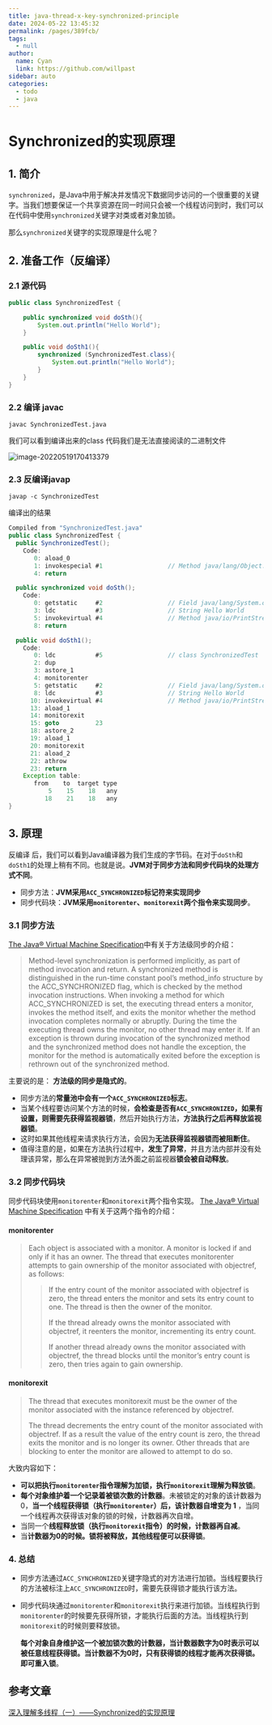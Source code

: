 ```yaml
---
title: java-thread-x-key-synchronized-principle
date: 2024-05-22 13:45:32
permalink: /pages/389fcb/
tags: 
  - null
author: 
  name: Cyan
  link: https://github.com/willpast
sidebar: auto
categories: 
  - todo
  - java
---
```

# Synchronized的实现原理

## 1. 简介

`synchronized`，是Java中用于解决并发情况下数据同步访问的一个很重要的关键字。当我们想要保证一个共享资源在同一时间只会被一个线程访问到时，我们可以在代码中使用`synchronized`关键字对类或者对象加锁。

那么`synchronized`关键字的实现原理是什么呢？

## 2. 准备工作（反编译）

### 2.1 源代码

```java
public class SynchronizedTest {

    public synchronized void doSth(){
        System.out.println("Hello World");
    }

    public void doSth1(){
        synchronized (SynchronizedTest.class){
            System.out.println("Hello World");
        }
    }
}
```

### 2.2 编译 javac

```
javac SynchronizedTest.java
```

我们可以看到编译出来的class 代码我们是无法直接阅读的二进制文件

![image-20220519170413379](https://zszblog.oss-cn-beijing.aliyuncs.com/zszblog/image-20220519170413379.png)

### 2.3 反编译javap

```
javap -c SynchronizedTest
```

编译出的结果

```java
Compiled from "SynchronizedTest.java"
public class SynchronizedTest {
  public SynchronizedTest();
    Code:
       0: aload_0
       1: invokespecial #1                  // Method java/lang/Object."<init>":()V
       4: return

  public synchronized void doSth();
    Code:
       0: getstatic     #2                  // Field java/lang/System.out:Ljava/io/PrintStream;
       3: ldc           #3                  // String Hello World
       5: invokevirtual #4                  // Method java/io/PrintStream.println:(Ljava/lang/String;)V
       8: return

  public void doSth1();
    Code:
       0: ldc           #5                  // class SynchronizedTest
       2: dup
       3: astore_1
       4: monitorenter
       5: getstatic     #2                  // Field java/lang/System.out:Ljava/io/PrintStream;
       8: ldc           #3                  // String Hello World
      10: invokevirtual #4                  // Method java/io/PrintStream.println:(Ljava/lang/String;)V
      13: aload_1
      14: monitorexit
      15: goto          23
      18: astore_2
      19: aload_1
      20: monitorexit
      21: aload_2
      22: athrow
      23: return
    Exception table:
       from    to  target type
           5    15    18   any
          18    21    18   any
}
```

## 3. 原理

反编译 后，我们可以看到Java编译器为我们生成的字节码。在对于`doSth`和`doSth1`的处理上稍有不同。也就是说。**JVM对于同步方法和同步代码块的处理方式不同**。

- 同步方法：**JVM采用`ACC_SYNCHRONIZED`标记符来实现同步**
- 同步代码块：**JVM采用`monitorenter`、`monitorexit`两个指令来实现同步**。

### 3.1 同步方法

[The Java® Virtual Machine Specification](https://docs.oracle.com/javase/specs/jvms/se8/html/jvms-2.html#jvms-2.11.10)中有关于方法级同步的介绍：

> Method-level synchronization is performed implicitly, as part of method invocation and return. A synchronized method is distinguished in the run-time constant pool’s method_info structure by the ACC_SYNCHRONIZED flag, which is checked by the method invocation instructions. When invoking a method for which ACC_SYNCHRONIZED is set, the executing thread enters a monitor, invokes the method itself, and exits the monitor whether the method invocation completes normally or abruptly. During the time the executing thread owns the monitor, no other thread may enter it. If an exception is thrown during invocation of the synchronized method and the synchronized method does not handle the exception, the monitor for the method is automatically exited before the exception is rethrown out of the synchronized method.

主要说的是： **方法级的同步是隐式的**。

- 同步方法的**常量池中会有一个`ACC_SYNCHRONIZED`标志**。
- 当某个线程要访问某个方法的时候，**会检查是否有`ACC_SYNCHRONIZED`，如果有设置，则需要先获得监视器锁**，然后开始执行方法，**方法执行之后再释放监视器锁**。
- 这时如果其他线程来请求执行方法，会因为**无法获得监视器锁而被阻断住**。
- 值得注意的是，如果在方法执行过程中，**发生了异常**，并且方法内部并没有处理该异常，那么在异常被抛到方法外面之前监视器**锁会被自动释放**。

### 3.2 同步代码块

同步代码块使用`monitorenter`和`monitorexit`两个指令实现。 [The Java® Virtual Machine Specification](https://docs.oracle.com/javase/specs/jvms/se8/html/jvms-6.html) 中有关于这两个指令的介绍：

#### monitorenter

> Each object is associated with a monitor. A monitor is locked if and only if it has an owner. The thread that executes monitorenter attempts to gain ownership of the monitor associated with objectref, as follows:
>
> > If the entry count of the monitor associated with objectref is zero, the thread enters the monitor and sets its entry count to one. The thread is then the owner of the monitor.
> >
> > If the thread already owns the monitor associated with objectref, it reenters the monitor, incrementing its entry count.
> >
> > If another thread already owns the monitor associated with objectref, the thread blocks until the monitor’s entry count is zero, then tries again to gain ownership.

#### monitorexit

> The thread that executes monitorexit must be the owner of the monitor associated with the instance referenced by objectref.
>
> The thread decrements the entry count of the monitor associated with objectref. If as a result the value of the entry count is zero, the thread exits the monitor and is no longer its owner. Other threads that are blocking to enter the monitor are allowed to attempt to do so.

大致内容如下： 

- **可以把执行`monitorenter`指令理解为加锁，执行`monitorexit`理解为释放锁**。
-  **每个对象维护着一个记录着被锁次数的计数器**。未被锁定的对象的该计数器为0，**当一个线程获得锁（执行`monitorenter`）后，该计数器自增变为 1** ，当同一个线程再次获得该对象的锁的时候，计数器再次自增。
- 当同一个**线程释放锁（执行`monitorexit`指令）的时候，计数器再自减**。
- 当**计数器为0的时候。锁将被释放，其他线程便可以获得锁**。

### 4. 总结

- 同步方法通过`ACC_SYNCHRONIZED`关键字隐式的对方法进行加锁。当线程要执行的方法被标注上`ACC_SYNCHRONIZED`时，需要先获得锁才能执行该方法。

- 同步代码块通过`monitorenter`和`monitorexit`执行来进行加锁。当线程执行到`monitorenter`的时候要先获得所锁，才能执行后面的方法。当线程执行到`monitorexit`的时候则要释放锁。

  **每个对象自身维护这一个被加锁次数的计数器，当计数器数字为0时表示可以被任意线程获得锁。当计数器不为0时，只有获得锁的线程才能再次获得锁。即可重入锁**。

## 参考文章

[深入理解多线程（一）——Synchronized的实现原理](https://www.hollischuang.com/archives/1883)